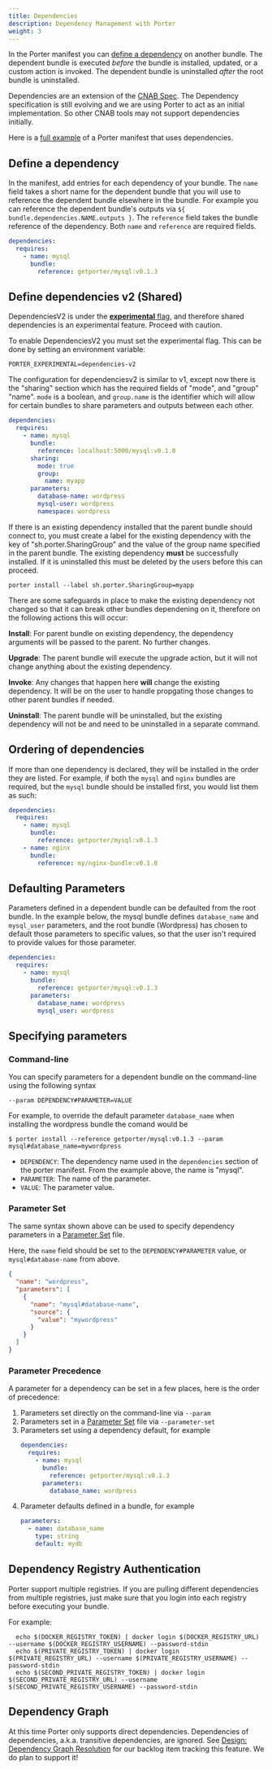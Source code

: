 ```yaml
---
title: Dependencies
description: Dependency Management with Porter
weight: 3
---
```


In the Porter manifest you can [define a dependency](#define-a-dependency) on another
bundle. The dependent bundle is executed _before_ the bundle is installed, updated, or a custom action is invoked.
The dependent bundle is uninstalled _after_ the root bundle is uninstalled.

Dependencies are an extension of the [CNAB Spec](https://github.com/cnabio/cnab-spec/blob/master/500-CNAB-dependencies.md).
The Dependency specification is still evolving and we are using Porter to act as an initial implementation. So other CNAB
tools may not support dependencies initially.

Here is a [full example][example] of a Porter manifest that uses dependencies.

## Define a dependency

In the manifest, add entries for each dependency of your bundle. The `name` field takes a short name for the dependent bundle that
you will use to reference the dependent bundle elsewhere in the bundle. For example you can reference the dependent bundle's
outputs via `${ bundle.dependencies.NAME.outputs }`. The `reference` field takes the bundle reference of the dependency.
Both `name` and `reference` are required fields.

```yaml
dependencies:
  requires:
    - name: mysql
      bundle:
        reference: getporter/mysql:v0.1.3
```

## Define dependencies v2 (Shared)

DependenciesV2 is under the [**experimental** flag](https://porter.sh/docs/configuration/configuration/#experimental-feature-flags), and therefore shared dependencies
is an experimental feature. Proceed with caution.

To enable DependenciesV2 you must set the experimental flag. This can be done
by setting an environment variable:
```
PORTER_EXPERIMENTAL=dependencies-v2
```

The configuration for dependenciesv2 is similar to v1, except now there is the "sharing" section which has the required fields of "mode", and "group" "name". 
`mode` is a boolean, and `group.name` is the identifier which will allow for certain
bundles to share parameters and outputs between each other.

```yaml
dependencies:
  requires:
    - name: mysql
      bundle:
        reference: localhost:5000/mysql:v0.1.0
      sharing:
        mode: true
        group:
          name: myapp
      parameters:
        database-name: wordpress
        mysql-user: wordpress
        namespace: wordpress
```

If there is an existing dependency installed that the parent bundle should connect to, you must create a label for the existing dependency with the key 
of "sh.porter.SharingGroup" and the value of the group name specified in the parent bundle. The existing dependency **must** be successfully installed. If it is uninstalled this must be deleted by the users before this can proceed. 

```
porter install --label sh.porter.SharingGroup=myapp
```

There are some safeguards in place to make the existing dependency not changed so that it can break other bundles dependening on it, therefore on the following actions this will occur:

**Install**: For parent bundle on existing dependency, the dependency arguments will be passed to the parent. No further changes.

**Upgrade**: The parent bundle will execute the upgrade action, but it will not change anything about the existing dependency.

**Invoke**: Any changes that happen here **will** change the existing dependency. It will be on the user to handle propgating those changes to other parent bundles if needed.

**Uninstall**: The parent bundle will be uninstalled, but the existing dependency will not be and need to be uninstalled in a separate command.


## Ordering of dependencies

If more than one dependency is declared, they will be installed in the order they are listed. For example, if both the `mysql` and
`nginx` bundles are required, but the `mysql` bundle should be installed first, you would list them as such:

```yaml
dependencies:
  requires:
    - name: mysql
      bundle:
        reference: getporter/mysql:v0.1.3
    - name: nginx
      bundle:
        reference: my/nginx-bundle:v0.1.0
```

## Defaulting Parameters

Parameters defined in a dependent bundle can be defaulted from the root bundle.
In the example below, the mysql bundle defines `database_name` and
`mysql_user` parameters, and the root bundle (Wordpress) has chosen to default those parameters
to specific values, so that the user isn't required to provide values for those parameter.

```yaml
dependencies:
  requires:
    - name: mysql
      bundle:
        reference: getporter/mysql:v0.1.3
      parameters:
        database_name: wordpress
        mysql_user: wordpress
```

## Specifying parameters

### Command-line

You can specify parameters for a dependent bundle on the command-line using the following syntax

```
--param DEPENDENCY#PARAMETER=VALUE
```

For example, to override the default parameter `database_name` when installing the wordpress bundle the comand would be

```
$ porter install --reference getporter/mysql:v0.1.3 --param mysql#database_name=mywordpress
```

- `DEPENDENCY`: The dependency name used in the `dependencies` section of the porter manifest. From the example above, the name is "mysql".
- `PARAMETER`: The name of the parameter.
- `VALUE`: The parameter value.

### Parameter Set

The same syntax shown above can be used to specify dependency parameters in a [Parameter Set][parameter-set] file.

Here, the `name` field should be set to the `DEPENDENCY#PARAMETER` value, or `mysql#database-name` from above.

```json
{
  "name": "wordpress",
  "parameters": [
    {
      "name": "mysql#database-name",
      "source": {
        "value": "mywordpress"
      }
    }
  ]
}
```

### Parameter Precedence

A parameter for a dependency can be set in a few places, here is the order of precedence:

1. Parameters set directly on the command-line via `--param`
1. Parameters set in a [Parameter Set][parameter-set] file via `--parameter-set`
1. Parameters set using a dependency default, for example
   ```yaml
   dependencies:
     requires:
       - name: mysql
         bundle:
           reference: getporter/mysql:v0.1.3
         parameters:
           database_name: wordpress
   ```
1. Parameter defaults defined in a bundle, for example
   ```yaml
   parameters:
     - name: database_name
       type: string
       default: mydb
   ```

## Dependency Registry Authentication

Porter support multiple registries. If you are pulling different dependencies from multiple registries,
just make sure that you login into each registry before executing your bundle.

For example:

```shell
  echo $(DOCKER_REGISTRY_TOKEN) | docker login $(DOCKER_REGISTRY_URL) --username $(DOCKER_REGISTRY_USERNAME) --password-stdin
  echo $(PRIVATE_REGISTRY_TOKEN) | docker login $(PRIVATE_REGISTRY_URL) --username $(PRIVATE_REGISTRY_USERNAME) --password-stdin
  echo $(SECOND_PRIVATE_REGISTRY_TOKEN) | docker login $(SECOND_PRIVATE_REGISTRY_URL) --username $(SECOND_PRIVATE_REGISTRY_USERNAME) --password-stdin
```

## Dependency Graph

At this time Porter only supports direct dependencies. Dependencies of dependencies, a.k.a.
transitive dependencies, are ignored. See [Design: Dependency Graph Resolution](https://github.com/getporter/porter/issues/69)
for our backlog item tracking this feature. We do plan to support it!

[example]: /src/build/testdata/bundles/wordpress/porter.yaml
[parameter-set]: /parameters#parameter-sets
